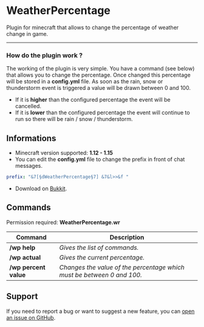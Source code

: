 # WeatherPercentage

Plugin for minecraft that allows to change the percentage of weather change in game.

---

### How do the plugin work ?
The working of the plugin is very simple. You have a command (see below) that allows you to change the percentage. Once changed this percentage will be stored in a **config.yml** file.
As soon as the rain, snow or thunderstorm event is triggered a value will be drawn between 0 and 100. 
 - If it is **higher** than the configured percentage the event will be cancelled.
 - If it is **lower** than the configured percentage the event will continue to run so there will be rain / snow / thunderstorm.

## Informations

- Minecraft version supported: **1.12 - 1.15**
- You can edit the **config.yml** file to change the prefix in front of chat messages.

```yml
prefix: "&7[§dWeatherPercentage§7] &7&l>>&f "
```
- Download on [Bukkit]().

## Commands

Permission required: **WeatherPercentage.wr**

Command | Description 
--- | --- 
**/wp help** | *Gives the list of commands.* 
**/wp actual** | *Gives the current percentage.* 
**/wp percent value** | *Changes the value of the percentage which must be between 0 and 100.* 

## Support

If you need to report a bug or want to suggest a new feature, you can [open an issue on GitHub](https://github.com/Eowalim/WeatherPercentage/issues/new/choose).
